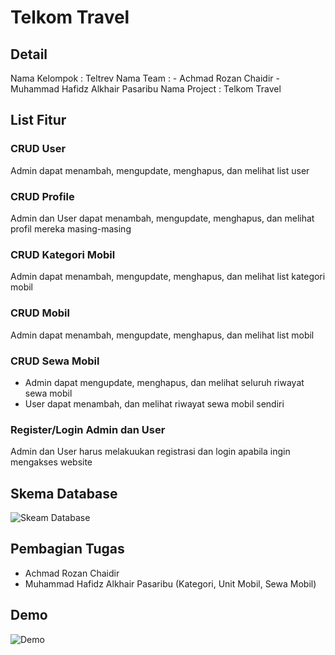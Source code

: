 # **Telkom Travel**

## **Detail**

Nama Kelompok : Teltrev
Nama Team : 
    - Achmad Rozan Chaidir
    - Muhammad Hafidz Alkhair Pasaribu
Nama Project : Telkom Travel

## **List Fitur**

### CRUD User
Admin dapat menambah, mengupdate, menghapus, dan melihat list user
### CRUD Profile
Admin dan User dapat menambah, mengupdate, menghapus, dan melihat profil mereka masing-masing
### CRUD Kategori Mobil
Admin dapat menambah, mengupdate, menghapus, dan melihat list kategori mobil
### CRUD Mobil
Admin dapat menambah, mengupdate, menghapus, dan melihat list mobil
### CRUD Sewa Mobil
- Admin dapat mengupdate, menghapus, dan melihat seluruh riwayat sewa mobil
- User dapat menambah, dan melihat riwayat sewa mobil sendiri
### Register/Login Admin dan User
Admin dan User harus melakuukan registrasi dan login apabila ingin mengakses website 

## **Skema Database**

![Skeam Database](https://drive.google.com/file/d/1_48SuqheBPl3-Pg5MFvwFlQOYvQ1zvAA/view?usp=drive_link)

## **Pembagian Tugas**

- Achmad Rozan Chaidir
- Muhammad Hafidz Alkhair Pasaribu (Kategori, Unit Mobil, Sewa Mobil)

## **Demo**

![Demo](https://drive.google.com/drive/folders/13OxN_6nVkJuU_RtVstsRwLbcN_xmrAg0?usp=drive_link)
